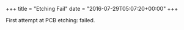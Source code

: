 +++
title = "Etching Fail"
date = "2016-07-29T05:07:20+00:00"
+++

First attempt at PCB etching: failed.
			